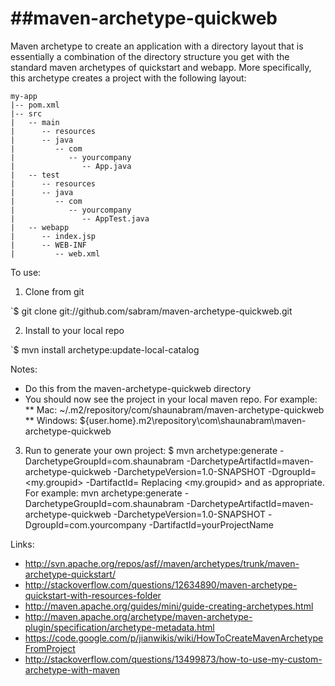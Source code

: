 ##maven-archetype-quickweb
========================
Maven archetype to create an application with a directory layout that is essentially a combination of the directory structure you
get with the standard maven archetypes of quickstart and webapp.
More specifically, this archetype creates a project with the following layout:

```
my-app
|-- pom.xml
|-- src
|   -- main
|      -- resources
|      -- java
|         -- com
|            -- yourcompany
|               -- App.java
|   -- test
|      -- resources
|      -- java
|         -- com
|            -- yourcompany
|               -- AppTest.java
|   -- webapp
|      -- index.jsp
|      -- WEB-INF
|         -- web.xml
```

To use:

1. Clone from git

`$ git clone git://github.com/sabram/maven-archetype-quickweb.git

2. Install to your local repo

`$ mvn install archetype:update-local-catalog

Notes:
* Do this from the maven-archetype-quickweb directory
* You should now see the project in your local maven repo. For example:
** Mac: ~/.m2/repository/com/shaunabram/maven-archetype-quickweb
** Windows: ${user.home}\.m2\repository\com\shaunabram\maven-archetype-quickweb

3. Run to generate your own project:
$ mvn archetype:generate
-DarchetypeGroupId=com.shaunabram
-DarchetypeArtifactId=maven-archetype-quickweb
-DarchetypeVersion=1.0-SNAPSHOT
-DgroupId=<my.groupid>
-DartifactId=<my-artifactId>
Replacing <my.groupid>  and <my-artifactId> as appropriate.
For example:
mvn archetype:generate -DarchetypeGroupId=com.shaunabram -DarchetypeArtifactId=maven-archetype-quickweb -DarchetypeVersion=1.0-SNAPSHOT -DgroupId=com.yourcompany -DartifactId=yourProjectName

Links:
* http://svn.apache.org/repos/asf//maven/archetypes/trunk/maven-archetype-quickstart/
* http://stackoverflow.com/questions/12634890/maven-archetype-quickstart-with-resources-folder
* http://maven.apache.org/guides/mini/guide-creating-archetypes.html
* http://maven.apache.org/archetype/maven-archetype-plugin/specification/archetype-metadata.html
* https://code.google.com/p/jianwikis/wiki/HowToCreateMavenArchetypeFromProject
* http://stackoverflow.com/questions/13499873/how-to-use-my-custom-archetype-with-maven
